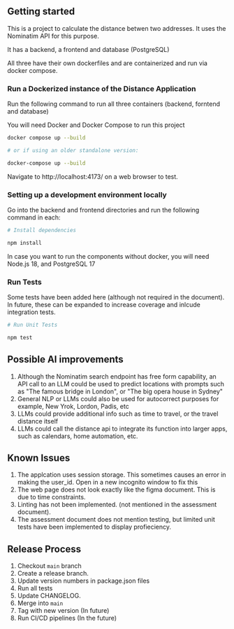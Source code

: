 ## Getting started
This is a project to calculate the distance betwen two addresses. It uses the Nominatim API for this purpose.

It has a backend, a frontend and database (PostgreSQL)

All three have their own dockerfiles and are containerized and run via docker compose.


### Run a Dockerized instance of the Distance Application
Run the following command to run all three containers (backend, forntend and database)

You will need Docker and Docker Compose to run this project

```bash
docker compose up --build

# or if using an older standalone version:

docker-compose up --build
```

Navigate to http://localhost:4173/  on a web browser to test.

### Setting up a development environment locally

Go into the backend and frontend directories and run the following command in each:

```bash
# Install dependencies

npm install
```

In case you want to run the components without docker, you will need Node.js 18, and PostgreSQL 17

### Run Tests

Some tests have been added here (although not required in the document).
In future, these can be expanded to increase coverage and inlcude integration tests.

```bash
# Run Unit Tests

npm test
```

## Possible AI improvements
1. Although the Nominatim search endpoint has free form capability, an API call to an LLM could be used to predict locations with prompts
such as "The famous bridge in London", or "The big opera house in Sydney"
2. General NLP or LLMs could also be used for autocorrect purposes for example, New Yrok, Lordon, Padis, etc
3. LLMs could provide additional info such as time to travel, or the travel distance itself
4. LLMs could call the distance api to integrate its function into larger apps, such as calendars, home automation, etc.


## Known Issues
1. The applcation uses session storage. This sometimes causes an error in making the user_id. Open in a new incognito window to fix this
2. The web page does not look exactly like the figma document. This is due to time constraints.
3. Linting has not been implemented. (not mentioned in the assessment document).
4. The assessment document does not mention testing, but limited unit tests have been implemented to display profieciency.


## Release Process
1. Checkout `main` branch
2. Create a release branch.
3. Update version numbers in package.json files
4. Run all tests
5. Update CHANGELOG.
5. Merge into `main`
6. Tag with new version (In future)
6. Run CI/CD pipelines (In the future)